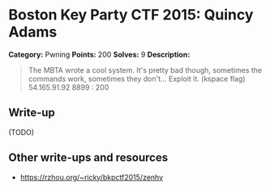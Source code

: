 # Boston Key Party CTF 2015: Quincy Adams

**Category:** Pwning
**Points:** 200
**Solves:** 9
**Description:**

> The MBTA wrote a cool system. It's pretty bad though, sometimes the commands work, sometimes they don't... Exploit it. (kspace flag) 54.165.91.92 8899 : 200

## Write-up

(TODO)

## Other write-ups and resources

* <https://rzhou.org/~ricky/bkpctf2015/zenhv>